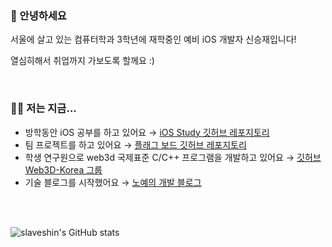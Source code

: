 ### 👋 안녕하세요

서울에 살고 있는 컴퓨터학과 3학년에 재학중인 예비 iOS 개발자 신승재입니다!

열심히해서 취업까지 가보도록 할께요 :)


<br/>

### 🧑‍💻 저는 지금...

- 방학동안 iOS 공부를 하고 있어요 → [iOS Study 깃허브 레포지토리](https://github.com/slaveshin/iOS-Study)  
- 팀 프로젝트를 하고 있어요 → [플래그 보드 깃허브 레포지토리](https://github.com/USW-Flag-Board/IOS)
- 학생 연구원으로 web3d 국제표준 C/C++ 프로그램을 개발하고 있어요 → [깃허브 Web3D-Korea 그룹](https://github.com/Web3D-Korea)
- 기술 블로그를 시작했어요 → [노예의 개발 블로그](https://slaveshin.tistory.com/)
<br/>
<br/>

![slaveshin's GitHub stats](https://github-readme-stats.vercel.app/api?username=slaveshin&theme=radical&show_icons=true)

<!--
**slaveshin/slaveshin** is a ✨ _special_ ✨ repository because its `README.md` (this file) appears on your GitHub profile.

Here are some ideas to get you started:

- 🔭 I’m currently working on ...
- 🌱 I’m currently learning ...
- 👯 I’m looking to collaborate on ...
- 🤔 I’m looking for help with ...
- 💬 Ask me about ...
- 📫 How to reach me: ...
- 😄 Pronouns: ...
- ⚡ Fun fact: ...
-->
